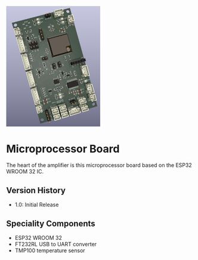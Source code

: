 <img src="screenshot.png" width="50%">

# Microprocessor Board

The heart of the amplifier is this microprocessor board based on the ESP32 WROOM 32 IC.

## Version History

- 1.0: Initial Release

## Speciality Components

* ESP32 WROOM 32
* FT232RL USB to UART converter
* TMP100 temperature sensor

